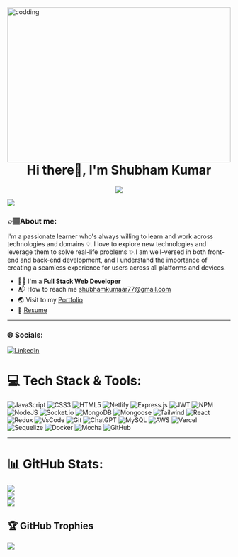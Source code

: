  <img align="right"  alt="codding" width="100%" height="350"  src="https://user-images.githubusercontent.com/103949801/204467455-5bfa7257-0da5-49fb-a826-2308b738faa6.gif">
<h1 align="center">Hi there👋, I'm Shubham Kumar</h1>
 <p align="center" color:"red">
  <img src="https://readme-typing-svg.demolab.com/?lines=A Passionate coder💻 from Delhi,India;interested in buiding new things 🏃‍♂️♂️;Curious to learn new things !&font=Fira%20Code&center=true&width=540&height=45&color=#37bcf7&vCenter=true&size=22&pause=1000"></a>
      </p>
<img src="https://user-images.githubusercontent.com/73097560/115834477-dbab4500-a447-11eb-908a-139a6edaec5c.gif">




### 👉🏽About me:
<p>I'm a passionate learner who's always willing to learn and work across technologies and domains 💡. I love to explore new technologies and leverage them to solve real-life problems ✨.I am well-versed in both front-end and back-end development, and I understand the importance of creating a seamless experience for users across all platforms and devices.</p>


- 👨‍🎓 I'm a **Full Stack Web Developer**
- 📬 How to reach me shubhamkumaar77@gmail.com
- 🌏 Visit to my <a href="https://shubhamprakash911.github.io/">Portfolio</a>
- 📝 [Resume](https://drive.google.com/file/d/16b2rKUBCcU2RIcbe2KjKlvM4OPHfvf4-/view?usp=share_link)

---

### 🌐 Socials:
[![LinkedIn](https://img.shields.io/badge/LinkedIn-%230077B5.svg?logo=linkedin&logoColor=white)](https://www.linkedin.com/in/shubham-kumar-92928a244/) 


# 💻 Tech Stack & Tools:
![JavaScript](https://img.shields.io/badge/javascript-%23323330.svg?style=for-the-badge&logo=javascript&logoColor=%23F7DF1E) ![CSS3](https://img.shields.io/badge/css3-%231572B6.svg?style=for-the-badge&logo=css3&logoColor=white) ![HTML5](https://img.shields.io/badge/html5-%23E34F26.svg?style=for-the-badge&logo=html5&logoColor=white) ![Netlify](https://img.shields.io/badge/netlify-%23000000.svg?style=for-the-badge&logo=netlify&logoColor=#00C7B7) ![Express.js](https://img.shields.io/badge/express.js-%23404d59.svg?style=for-the-badge&logo=express&logoColor=%2361DAFB) ![JWT](https://img.shields.io/badge/JWT-black?style=for-the-badge&logo=JSON%20web%20tokens) ![NPM](https://img.shields.io/badge/NPM-%23000000.svg?style=for-the-badge&logo=npm&logoColor=white) ![NodeJS](https://img.shields.io/badge/node.js-6DA55F?style=for-the-badge&logo=node.js&logoColor=white)  ![Socket.io](https://img.shields.io/badge/Socket.io-black?style=for-the-badge&logo=socket.io&badgeColor=010101) ![MongoDB](https://img.shields.io/badge/MongoDB-%234ea94b.svg?style=for-the-badge&logo=mongodb&logoColor=white) ![Mongoose](https://img.shields.io/badge/Mongoose-%23880000.svg?&style=for-the-badge&logo=mongoose&logoColor=white) ![Tailwind](https://img.shields.io/badge/Tailwind_CSS-%2338B2AC.svg?&style=for-the-badge&logo=tailwind-css&logoColor=white) ![React](https://img.shields.io/badge/React-%2361DAFB.svg?&style=for-the-badge&logo=react&logoColor=white) ![Redux](https://img.shields.io/badge/Redux-%23764ABC.svg?&style=for-the-badge&logo=redux&logoColor=white) ![VsCode](https://img.shields.io/badge/Visual%20Studio%20Code-%23007ACC.svg?&style=for-the-badge&logo=visual-studio-code&logoColor=white) ![Git](https://img.shields.io/badge/Git-%23F05032.svg?&style=for-the-badge&logo=git&logoColor=white) ![ChatGPT](https://img.shields.io/badge/chatGPT-74aa9c?style=for-the-badge&logo=openai&logoColor=white) ![MySQL](https://img.shields.io/badge/mysql-4479A1.svg?style=for-the-badge&logo=mysql&logoColor=white) ![AWS](https://img.shields.io/badge/AWS-%23FF9900.svg?style=for-the-badge&logo=amazon-aws&logoColor=white) ![Vercel](https://img.shields.io/badge/vercel-%23000000.svg?style=for-the-badge&logo=vercel&logoColor=white) ![Sequelize](https://img.shields.io/badge/Sequelize-52B0E7?style=for-the-badge&logo=Sequelize&logoColor=white) ![Docker](https://img.shields.io/badge/docker-%230db7ed.svg?style=for-the-badge&logo=docker&logoColor=white) ![Mocha](https://img.shields.io/badge/-mocha-%238D6748?style=for-the-badge&logo=mocha&logoColor=white) ![GitHub](https://img.shields.io/badge/github-%23121011.svg?style=for-the-badge&logo=github&logoColor=white)

---

# 📊 GitHub Stats:
![](https://github-readme-stats.vercel.app/api?username=shubhamprakash911&theme=react&hide_border=false&include_all_commits=true&count_private=true)<br/>
![](https://github-readme-streak-stats.herokuapp.com/?user=shubhamprakash911&theme=react&hide_border=false&width=100)<br/>
![](https://github-readme-stats.vercel.app/api/top-langs/?username=shubhamprakash911&theme=react&hide_border=false&include_all_commits=true&count_private=true&layout=compact)

## 🏆 GitHub Trophies
![](https://github-profile-trophy.vercel.app/?username=shubhamprakash911&theme=dracula&no-frame=false&no-bg=true&margin-w=4)
